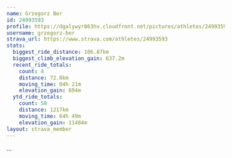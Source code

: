 ```yaml
---
name: Grzegorz Ber
id: 24993593
profile: https://dgalywyr863hv.cloudfront.net/pictures/athletes/24993593/7453165/11/large.jpg
username: grzegorz-ber
strava_url: https://www.strava.com/athletes/24993593
stats:
  biggest_ride_distance: 106.87km
  biggest_climb_elevation_gain: 637.2m
  recent_ride_totals:
    count: 4
    distance: 72.8km
    moving_time: 04h 21m
    elevation_gain: 694m
  ytd_ride_totals:
    count: 50
    distance: 1217km
    moving_time: 64h 49m
    elevation_gain: 11484m
layout: strava_member
--- 
```

...
